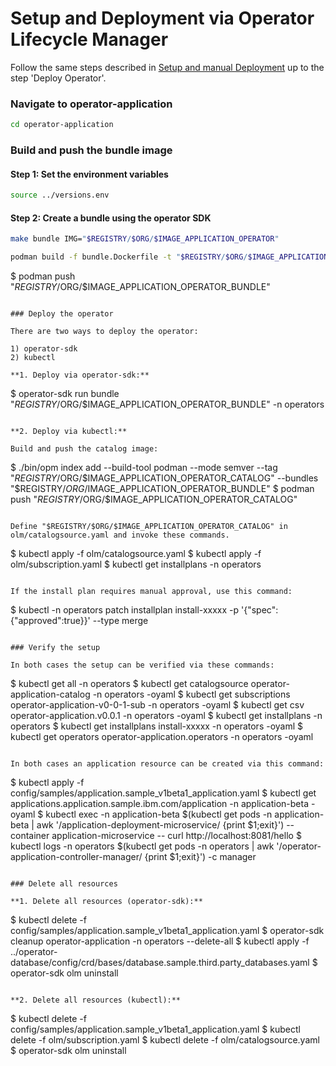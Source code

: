 # Setup and Deployment via Operator Lifecycle Manager

Follow the same steps described in [Setup and manual Deployment](SetupManualDeployment.md) up to the step 'Deploy Operator'.

### Navigate to operator-application

```sh
cd operator-application
```

### Build and push the bundle image

#### Step 1: Set the environment variables

```sh
source ../versions.env
```

#### Step 2: Create a bundle using the operator SDK

```sh
make bundle IMG="$REGISTRY/$ORG/$IMAGE_APPLICATION_OPERATOR"
```

```sh
podman build -f bundle.Dockerfile -t "$REGISTRY/$ORG/$IMAGE_APPLICATION_OPERATOR_BUNDLE" .
```

$ podman push "$REGISTRY/$ORG/$IMAGE_APPLICATION_OPERATOR_BUNDLE"
```

### Deploy the operator

There are two ways to deploy the operator:

1) operator-sdk
2) kubectl

**1. Deploy via operator-sdk:**

```
$ operator-sdk run bundle "$REGISTRY/$ORG/$IMAGE_APPLICATION_OPERATOR_BUNDLE" -n operators
```

**2. Deploy via kubectl:**

Build and push the catalog image:

```
$ ./bin/opm index add --build-tool podman --mode semver --tag "$REGISTRY/$ORG/$IMAGE_APPLICATION_OPERATOR_CATALOG" --bundles "$REGISTRY/$ORG/$IMAGE_APPLICATION_OPERATOR_BUNDLE"
$ podman push "$REGISTRY/$ORG/$IMAGE_APPLICATION_OPERATOR_CATALOG"
```

Define "$REGISTRY/$ORG/$IMAGE_APPLICATION_OPERATOR_CATALOG" in olm/catalogsource.yaml and invoke these commands.

```
$ kubectl apply -f olm/catalogsource.yaml
$ kubectl apply -f olm/subscription.yaml 
$ kubectl get installplans -n operators
```

If the install plan requires manual approval, use this command:

```
$ kubectl -n operators patch installplan install-xxxxx -p '{"spec":{"approved":true}}' --type merge
```

### Verify the setup

In both cases the setup can be verified via these commands:

```
$ kubectl get all -n operators
$ kubectl get catalogsource operator-application-catalog -n operators -oyaml
$ kubectl get subscriptions operator-application-v0-0-1-sub -n operators -oyaml
$ kubectl get csv operator-application.v0.0.1 -n operators -oyaml
$ kubectl get installplans -n operators
$ kubectl get installplans install-xxxxx -n operators -oyaml
$ kubectl get operators operator-application.operators -n operators -oyaml
```

In both cases an application resource can be created via this command: 

```
$ kubectl apply -f config/samples/application.sample_v1beta1_application.yaml
$ kubectl get applications.application.sample.ibm.com/application -n application-beta -oyaml
$ kubectl exec -n application-beta $(kubectl get pods -n application-beta | awk '/application-deployment-microservice/ {print $1;exit}') --container application-microservice -- curl http://localhost:8081/hello
$ kubectl logs -n operators $(kubectl get pods -n operators | awk '/operator-application-controller-manager/ {print $1;exit}') -c manager
```

### Delete all resources

**1. Delete all resources (operator-sdk):**

```
$ kubectl delete -f config/samples/application.sample_v1beta1_application.yaml
$ operator-sdk cleanup operator-application -n operators --delete-all
$ kubectl apply -f ../operator-database/config/crd/bases/database.sample.third.party_databases.yaml
$ operator-sdk olm uninstall
```

**2. Delete all resources (kubectl):**

```
$ kubectl delete -f config/samples/application.sample_v1beta1_application.yaml
$ kubectl delete -f olm/subscription.yaml
$ kubectl delete -f olm/catalogsource.yaml
$ operator-sdk olm uninstall
```